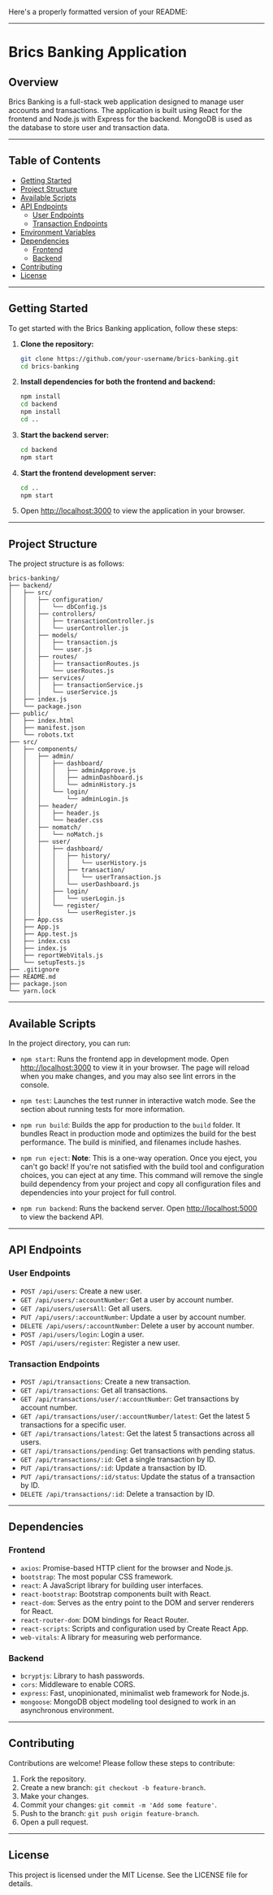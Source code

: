 Here's a properly formatted version of your README:

---

# Brics Banking Application

## Overview

Brics Banking is a full-stack web application designed to manage user accounts and transactions. The application is built using React for the frontend and Node.js with Express for the backend. MongoDB is used as the database to store user and transaction data.

---

## Table of Contents

- [Getting Started](#getting-started)
- [Project Structure](#project-structure)
- [Available Scripts](#available-scripts)
- [API Endpoints](#api-endpoints)
  - [User Endpoints](#user-endpoints)
  - [Transaction Endpoints](#transaction-endpoints)
- [Environment Variables](#environment-variables)
- [Dependencies](#dependencies)
  - [Frontend](#frontend)
  - [Backend](#backend)
- [Contributing](#contributing)
- [License](#license)

---

## Getting Started

To get started with the Brics Banking application, follow these steps:

1. **Clone the repository:**

   ```bash
   git clone https://github.com/your-username/brics-banking.git
   cd brics-banking
   ```

2. **Install dependencies for both the frontend and backend:**

   ```bash
   npm install
   cd backend
   npm install
   cd ..
   ```

3. **Start the backend server:**

   ```bash
   cd backend
   npm start
   ```

4. **Start the frontend development server:**

   ```bash
   cd ..
   npm start
   ```

5. Open [http://localhost:3000](http://localhost:3000) to view the application in your browser.

---

## Project Structure

The project structure is as follows:

```plaintext
brics-banking/
├── backend/
│   ├── src/
│   │   ├── configuration/
│   │   │   └── dbConfig.js
│   │   ├── controllers/
│   │   │   ├── transactionController.js
│   │   │   └── userController.js
│   │   ├── models/
│   │   │   ├── transaction.js
│   │   │   └── user.js
│   │   ├── routes/
│   │   │   ├── transactionRoutes.js
│   │   │   └── userRoutes.js
│   │   ├── services/
│   │   │   ├── transactionService.js
│   │   │   └── userService.js
│   ├── index.js
│   └── package.json
├── public/
│   ├── index.html
│   ├── manifest.json
│   └── robots.txt
├── src/
│   ├── components/
│   │   ├── admin/
│   │   │   ├── dashboard/
│   │   │   │   ├── adminApprove.js
│   │   │   │   ├── adminDashboard.js
│   │   │   │   └── adminHistory.js
│   │   │   └── login/
│   │   │       └── adminLogin.js
│   │   ├── header/
│   │   │   ├── header.js
│   │   │   └── header.css
│   │   ├── nomatch/
│   │   │   └── noMatch.js
│   │   ├── user/
│   │   │   ├── dashboard/
│   │   │   │   ├── history/
│   │   │   │   │   └── userHistory.js
│   │   │   │   ├── transaction/
│   │   │   │   │   └── userTransaction.js
│   │   │   │   └── userDashboard.js
│   │   │   ├── login/
│   │   │   │   └── userLogin.js
│   │   │   └── register/
│   │   │       └── userRegister.js
│   ├── App.css
│   ├── App.js
│   ├── App.test.js
│   ├── index.css
│   ├── index.js
│   ├── reportWebVitals.js
│   └── setupTests.js
├── .gitignore
├── README.md
├── package.json
└── yarn.lock
```

---

## Available Scripts

In the project directory, you can run:

- `npm start`: Runs the frontend app in development mode. Open [http://localhost:3000](http://localhost:3000) to view it in your browser. The page will reload when you make changes, and you may also see lint errors in the console.
  
- `npm test`: Launches the test runner in interactive watch mode. See the section about running tests for more information.

- `npm run build`: Builds the app for production to the `build` folder. It bundles React in production mode and optimizes the build for the best performance. The build is minified, and filenames include hashes.

- `npm run eject`: **Note**: This is a one-way operation. Once you eject, you can't go back! If you're not satisfied with the build tool and configuration choices, you can eject at any time. This command will remove the single build dependency from your project and copy all configuration files and dependencies into your project for full control.

- `npm run backend`: Runs the backend server. Open [http://localhost:5000](http://localhost:5000) to view the backend API.

---

## API Endpoints

### User Endpoints

- `POST /api/users`: Create a new user.
- `GET /api/users/:accountNumber`: Get a user by account number.
- `GET /api/users/usersAll`: Get all users.
- `PUT /api/users/:accountNumber`: Update a user by account number.
- `DELETE /api/users/:accountNumber`: Delete a user by account number.
- `POST /api/users/login`: Login a user.
- `POST /api/users/register`: Register a new user.

### Transaction Endpoints

- `POST /api/transactions`: Create a new transaction.
- `GET /api/transactions`: Get all transactions.
- `GET /api/transactions/user/:accountNumber`: Get transactions by account number.
- `GET /api/transactions/user/:accountNumber/latest`: Get the latest 5 transactions for a specific user.
- `GET /api/transactions/latest`: Get the latest 5 transactions across all users.
- `GET /api/transactions/pending`: Get transactions with pending status.
- `GET /api/transactions/:id`: Get a single transaction by ID.
- `PUT /api/transactions/:id`: Update a transaction by ID.
- `PUT /api/transactions/:id/status`: Update the status of a transaction by ID.
- `DELETE /api/transactions/:id`: Delete a transaction by ID.

---

## Dependencies

### Frontend

- `axios`: Promise-based HTTP client for the browser and Node.js.
- `bootstrap`: The most popular CSS framework.
- `react`: A JavaScript library for building user interfaces.
- `react-bootstrap`: Bootstrap components built with React.
- `react-dom`: Serves as the entry point to the DOM and server renderers for React.
- `react-router-dom`: DOM bindings for React Router.
- `react-scripts`: Scripts and configuration used by Create React App.
- `web-vitals`: A library for measuring web performance.

### Backend

- `bcryptjs`: Library to hash passwords.
- `cors`: Middleware to enable CORS.
- `express`: Fast, unopinionated, minimalist web framework for Node.js.
- `mongoose`: MongoDB object modeling tool designed to work in an asynchronous environment.

---

## Contributing

Contributions are welcome! Please follow these steps to contribute:

1. Fork the repository.
2. Create a new branch: `git checkout -b feature-branch`.
3. Make your changes.
4. Commit your changes: `git commit -m 'Add some feature'`.
5. Push to the branch: `git push origin feature-branch`.
6. Open a pull request.

---

## License

This project is licensed under the MIT License. See the LICENSE file for details.
